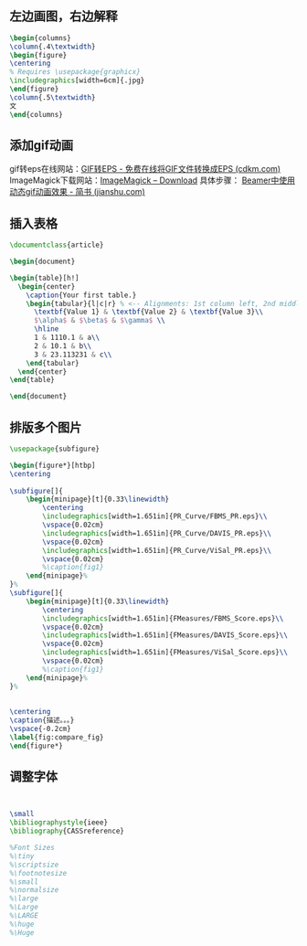 ## 左边画图，右边解释
```latex
\begin{columns}
\column{.4\textwidth}
\begin{figure}
\centering
% Requires \usepackage{graphicx}
\includegraphics[width=6cm]{.jpg}
\end{figure}
\column{.5\textwidth}
文
\end{columns}
```

## 添加gif动画
gif转eps在线网站：[GIF转EPS - 免费在线将GIF文件转换成EPS (cdkm.com)](https://cdkm.com/cn/gif-to-eps)
ImageMagick下载网站：[ImageMagick – Download](https://www.imagemagick.org/script/download.php#windows)
具体步骤：
[Beamer中使用动态gif动画效果 - 简书 (jianshu.com)](https://www.jianshu.com/p/bf9859de1962)

## 插入表格
```latex
\documentclass{article}

\begin{document}

\begin{table}[h!]
  \begin{center}
    \caption{Your first table.}
    \begin{tabular}{l|c|r} % <-- Alignments: 1st column left, 2nd middle and 3rd right, with vertical lines in between
      \textbf{Value 1} & \textbf{Value 2} & \textbf{Value 3}\\
      $\alpha$ & $\beta$ & $\gamma$ \\
      \hline
      1 & 1110.1 & a\\
      2 & 10.1 & b\\
      3 & 23.113231 & c\\
    \end{tabular}
  \end{center}
\end{table}

\end{document}

```

## 排版多个图片
```latex
\usepackage{subfigure}

\begin{figure*}[htbp]
\centering
 
\subfigure[]{
    \begin{minipage}[t]{0.33\linewidth}
        \centering
        \includegraphics[width=1.651in]{PR_Curve/FBMS_PR.eps}\\
        \vspace{0.02cm}
        \includegraphics[width=1.651in]{PR_Curve/DAVIS_PR.eps}\\
        \vspace{0.02cm}
        \includegraphics[width=1.651in]{PR_Curve/ViSal_PR.eps}\\
        \vspace{0.02cm}
        %\caption{fig1}
    \end{minipage}%
}%
\subfigure[]{
    \begin{minipage}[t]{0.33\linewidth}
        \centering
        \includegraphics[width=1.651in]{FMeasures/FBMS_Score.eps}\\
        \vspace{0.02cm}
        \includegraphics[width=1.651in]{FMeasures/DAVIS_Score.eps}\\
        \vspace{0.02cm}
        \includegraphics[width=1.651in]{FMeasures/ViSal_Score.eps}\\
        \vspace{0.02cm}
        %\caption{fig1}
    \end{minipage}%
}%
 
 
\centering
\caption{描述。。。}
\vspace{-0.2cm}
\label{fig:compare_fig}
\end{figure*}
```

## 调整字体
```latex


\small  
\bibliographystyle{ieee}  
\bibliography{CASSreference}

%Font Sizes  
%\tiny  
%\scriptsize  
%\footnotesize  
%\small  
%\normalsize  
%\large  
%\Large  
%\LARGE  
%\huge  
%\Huge
```

